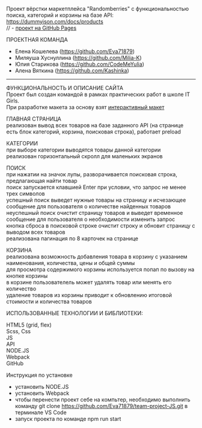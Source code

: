 Проект вёрстки маркетплейса "Randomberries" с функциональностью поиска, категорий и корзины на базе API:
https://dummyjson.com/docs/products  
// - [проект на GitHub Pages](https://eva71879.github.io/team-project-JS/)

ПРОЕКТНАЯ КОМАНДА
- Елена Кошелева (https://github.com/Eva71879)
- Миляуша Хуснуллина (https://github.com/Milia-K)
- Юлия Старикова (https://github.com/CodeMeYulia)
- Алена Вяткина (https://github.com/Kashinka)

----------------------------------------------------

ФУНКЦИОНАЛЬНОСТЬ И ОПИСАНИЕ САЙТА  
Проект был создан командой в рамках практических работ в школе IT Girls.  
При разработке макета за основу взят [интерактивный макет](https://www.figma.com/proto/YhCP9TQiZu3b9ptLj7qyBL/%D0%9C%D0%B0%D0%BA%D0%B5%D1%82%D1%8B?page-id=31%3A2188&type=design&node-id=31-2189&viewport=1133%2C540%2C0.2&t=6KIxNuEEBMvG83Rz-1&scaling=scale-down&starting-point-node-id=250%3A10636)

ГЛАВНАЯ СТРАНИЦА  
реализован вывод всех товаров на базе заданного API (на странице есть блок категорий, корзина, поисковая строка), работает preload

КАТЕГОРИИ  
при выборе категории выводятся товары данной категории  
реализован горизонтальный скролл для маленьких экранов

ПОИСК  
при нажатии на значок лупы, разворачивается поисковая строка, предлагающая найти товар  
поиск запускается клавшией Enter при условии, что запрос не менее трех символов  
успешный поиск выведет нужные товары на страницу и исчезающее сообщение для пользователя о количестве найденных товаров  
неуспешный поиск очистит страницу товаров и выведет временное сообщение для пользователя о необходимости изменить запрос  
кнопка сброса в поисковой строке очистит строку и обновит страницу с выводом всех товаров  
реализована пагинация по 8 карточек на странице

КОРЗИНА  
реализована возможность добавления товара в корзину с указанием наименования, количества, цены и общей суммы  
для просмотра содержимого корзины используется попап по вызову на кнопке корзины  
в корзине пользователель может удалять товар или менять его количество  
удаление товаров из корзины приводит к обновлению итоговой стоимости и количества товаров

ИСПОЛЬЗОВАННЫЕ ТЕХНОЛОГИИ И БИБЛИОТЕКИ:

HTML5 (grid, flex)  
Scss, Css  
JS  
API  
NODE.JS  
Webpack  
GitHub

Инструкция по установке

- установить NODE.JS
- установить Webpack
- чтобы перенести проект себе на компьтер, необходимо выполнить команду git clone https://github.com/Eva71879/team-project-JS.git в терминале VS Code
- запуск проекта по команде npm run start

<!-- # npm_webpack
use npm install -->
